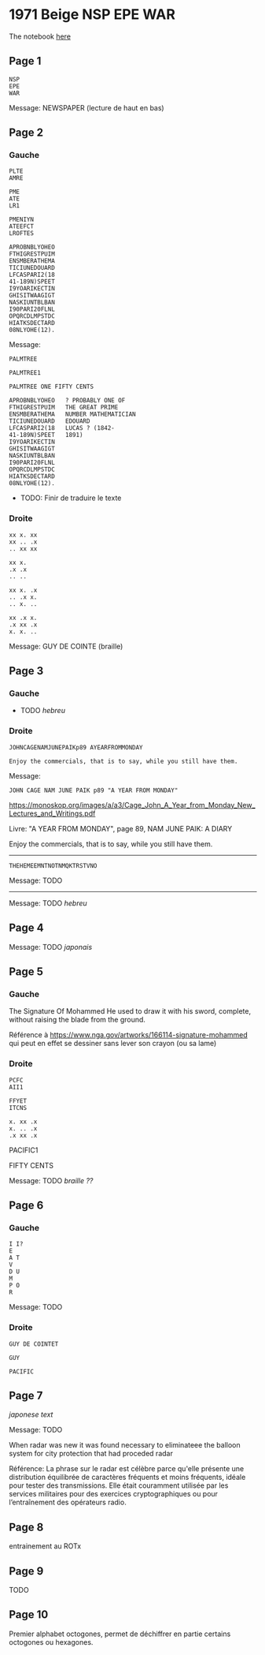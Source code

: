 # 1971 Beige NSP EPE WAR
The notebook [here](https://www.guydecointet.org/carnet/270)

## Page 1

```
NSP
EPE
WAR
```

Message: NEWSPAPER (lecture de haut en bas)

## Page 2

### Gauche

```
PLTE
AMRE

PME
ATE
LR1

PMENIYN
ATEEFCT
LROFTES

APROBNBLYOHEO
FTHIGRESTPUIM
ENSMBERATHEMA
TICIUNEDOUARD
LFCASPARI2(18
41-189N)SPEET
I9YOARIKECTIN
GHISITWAAGIGT
NASKIUNTBLBAN
I90PARI20FLNL
OPQRCDLMPSTDC
HIATKSDECTARD
08NLYOHE(12).
```

Message:

```
PALMTREE

PALMTREE1

PALMTREE ONE FIFTY CENTS

APROBNBLYOHEO   ? PROBABLY ONE OF
FTHIGRESTPUIM   THE GREAT PRIME
ENSMBERATHEMA   NUMBER MATHEMATICIAN
TICIUNEDOUARD   EDOUARD
LFCASPARI2(18   LUCAS ? (1842-
41-189N)SPEET   1891)
I9YOARIKECTIN
GHISITWAAGIGT
NASKIUNTBLBAN
I90PARI20FLNL
OPQRCDLMPSTDC
HIATKSDECTARD
08NLYOHE(12).
```
- TODO: Finir de traduire le texte

### Droite

```
xx x. xx
xx .. .x
.. xx xx

xx x.
.x .x
.. ..

xx x. .x
.. .x x.
.. x. ..

xx .x x.
.x xx .x
x. x. ..
```

Message: GUY DE COINTE (braille)


## Page 3
### Gauche

- TODO *hebreu*


### Droite

```
JOHNCAGENAMJUNEPAIKp89 AYEARFROMMONDAY

Enjoy the commercials, that is to say, while you still have them.
```

Message:

```
JOHN CAGE NAM JUNE PAIK p89 "A YEAR FROM MONDAY"
```
https://monoskop.org/images/a/a3/Cage_John_A_Year_from_Monday_New_Lectures_and_Writings.pdf

Livre: "A YEAR FROM MONDAY", page 89, NAM JUNE PAIK: A DIARY

Enjoy the commercials, that is to say, while you still have them.

---

```
THEHEMEEMNTNOTNMQKTRSTVNO
```

Message: TODO

---

Message: TODO *hebreu*

## Page 4

Message: TODO *japonais*

## Page 5

### Gauche

The
Signature
Of
Mohammed
He used
to draw it
with his sword,
complete,
without raising
the blade
from
the ground.

Référence à https://www.nga.gov/artworks/166114-signature-mohammed qui peut en effet se dessiner sans lever son crayon (ou sa lame)

### Droite

```
PCFC
AII1

FFYET
ITCNS

x. xx .x
x. .. .x
.x xx .x
```

PACIFIC1

FIFTY CENTS

Message: TODO *braille ??*

## Page 6

### Gauche

```
I I?
E
A T
V
D U
M
P O
R
```
Message: TODO

### Droite

```
GUY DE COINTET

GUY

PACIFIC
```

## Page 7

*japonese text*

Message: TODO

When radar was new it was found necessary to eliminateee the balloon system for city protection that had proceded radar

Référence: La phrase sur le radar est célèbre parce qu'elle présente une distribution équilibrée de caractères fréquents et moins fréquents, idéale pour tester des transmissions.
Elle était couramment utilisée par les services militaires pour des exercices cryptographiques ou pour l’entraînement des opérateurs radio.

## Page 8

entrainement au ROTx

## Page 9

TODO

## Page 10

Premier alphabet octogones, permet de déchiffrer en partie certains octogones ou hexagones.